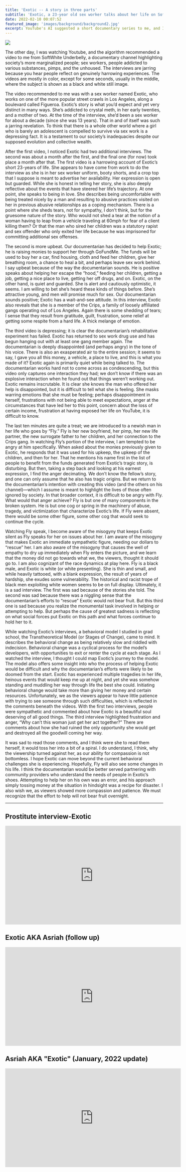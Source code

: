 ```yaml
---
title: 'Exotic -- A story in three parts'
subtitle: 'Exotic, a 23-year old sex worker talks about her life on SoftWhite Underbelly'
date: 2022-02-10 00:07:52
featured_image: 'images/background/background2.jpg'
excerpt: YouTube's AI suggested a short documentary series to me, and I went through a whole series of emotions.
---
```


![](/images/blog_images/2022-02-10-Exotic.png)

The other day, I was watching Youtube, and the algorithm recommended a video to me from SoftWhite Underbelly, a documentary channel highlighting society’s more marginalized people; sex workers, people addicted to various substances, pimps, and the unhoused. The interviews are jarring because you hear people reflect on genuinely harrowing experiences. The videos are mostly in color, except for some seconds, usually in the middle, where the subject is shown as a black and white still image.

The video recommended to me was with a sex worker named Exotic, who works on one of the more popular street crawls in Los Angeles, along a boulevard called Figueroa. Exotic’s story is what you’d expect and yet very distinct in many ways. She’s addicted to crystal meth, in her early twenties, and a mother of two. At the time of the interview, she’d been a sex worker for about a decade (since she was 13 years). That in and of itself was such a jarring revelation. To think that there is a whole other world where a girl who is barely an adolescent is compelled to survive via sex work is a depressing fact. It is a testament to our society’s inadequacies despite our supposed evolution and collective wealth.

After the first video, I noticed Exotic had two additional interviews. The second was about a month after the first, and the final one (for now) took place a month after that. The first video is a harrowing account of Exotic’s short 23-years of life. She appears to have come from work to do the interview as she is in her sex worker uniform, booty shorts, and a crop top that I suppose is meant to advertise her availability. Her expression is open but guarded. While she is honest in telling her story, she is also deeply reflective about the events that have steered her life’s trajectory. At one point, she speaks to being in love. She describes being uncomfortable with being treated nicely by a man and resulting to abusive practices visited on her in previous abusive relationships as a coping mechanism. There is a point where she sheds tears, not for sympathy, I don’t think, but for the gruesome nature of the story. Who would not shed a tear at the notion of a woman having to leap from a vehicle traveling at 60mph for fear of a client killing them? Or that the man who sired her children was a statutory rapist and sex offender who only exited her life because he was imprisoned for committing additional sex offenses. 

The second is more upbeat. Our documentarian has decided to help Exotic; he is raising monies to support her through GoFundMe. The funds will be used to buy her a car, find housing, cloth and feed her children, give her breathing room, a chance to heal a bit, and perhaps leave sex work behind. I say upbeat because of the way the documentarian sounds. He is positive speaks about helping her escape the “hood,” feeding her children, getting a job, getting a nice place to live, getting her off drugs, and on. Exotic, on the other hand, is quiet and guarded. She is alert and cautiously optimistic, it seems. I am willing to bet she’s heard these kinds of things before. She’s attractive young, and men will promise much for sex. Our documentarian sounds positive; Exotic has a wait-and-see attitude. In this interview, Exotic also reveals that she is a member of the Crips, a family of loosely affiliated gangs operating out of Los Angeles. Again there is some shedding of tears; I sense that they result from gratitude, guilt, frustration, some relief at getting some respite from a hard life. A thick melange of emotion.

The third video is depressing; it is clear the documentarian’s rehabilitative experiment has failed. Exotic has returned to sex work drug use and has begun hanging out with at least one gang member again. The documentarian is deeply disappointed (and perhaps angry) in the tone of his voice. There is also an exasperated air to the entire session; it seems to say, I gave you all this money, a vehicle, a place to live, and this is what you made of it? Exotic again is primarily quiet while being talked to. The documentarian works hard not to come across as condescending, but this video only captures one interaction they had; we don’t know if there was an explosive interaction when he found out that things weren’t working out. Exotic remains inscrutable. It is clear she knows the man who offered her help is disappointed, but it is difficult to tell what she is feeling. She masks warring emotions that she must be feeling; perhaps disappointment in herself, frustrations with not being able to meet expectations, anger at the circumstances that have led her to this point, concern about the loss of certain income, frustration at having exposed her life on YouTube, it is difficult to know.

The last ten minutes are quite a treat; we are introduced to a newish man in her life who goes by “Fly.” Fly is her new boyfriend, her pimp, her new life partner, the new surrogate father to her children, and her connection to the Crips gang. In watching Fly’s portion of the interview, I am tempted to be angry at him specifically. When asked about the monies previously given to Exotic, he responds that it was used for his upkeep, the upkeep of the children, and then for her. That he mentions his name first in the list of people to benefit from the funds generated from Exotic’s tragic story, is disturbing. But then, taking a step back and looking at his earnest expression, I find the anger decimating. We don’t know the fellow’s story, and one can only assume that he also has tragic origins. But we return to the documentarian’s intention with creating this video (and the others on his channel)—which I assume is meant to highlight the lives of those often ignored by society. In that broader context, it is difficult to be angry with Fly. What would that anger achieve? Fly is but one of many components in the broken system. He is but one cog or spring in the machinery of abuse, tragedy, and victimization that characterize Exotic’s life. If Fly were absent, there would be some other figure, some other cog that would seek to continue the cycle.

Watching Fly speak, I become aware of the misogyny that keeps Exotic silent as Fly speaks for her on issues about her. I am aware of the misogyny that makes Exotic an immediate sympathetic figure, needing our dollars to “rescue” her. I am also aware of the misogyny that causes the well of empathy to dry up immediately when Fly enters the picture, and we learn that the money did not go towards what we, the viewers, thought it should go to. I am also cognizant of the race dynamics at play here. Fly is a black male, and Exotic is white (or white presenting). She is thin and small, and while heavily tattooed, with a blank expression, the result of years of hardship,  she exudes some vulnerability. The historical and racist trope of black men exploiting white women seems to be on full display. Ultimately, it is a sad interview. The first was sad because of the stories she told. The second was sad because there was a niggling sense that the documentarian’s efforts to “rescue” Exotic would not bear fruit. But this third one is sad because you realize the monumental task involved in helping or attempting to help. But perhaps the cause of greatest sadness is reflecting on what social forces put Exotic on this path and what forces continue to hold her to it.

While watching Exotic’s interviews, a behavioral model I studied in grad school, the Transtheoretical Model (or Stages of Change), came to mind. It describes the behavioral change as being relatively slow and riddled with indecision. Behavioral change was a cyclical process for the model’s developers, with opportunities to exit or renter the cycle at each stage. As I watched the interview, I thought I could map Exotic’s journey to the model. The model also offers some insight into who the process of helping Exotic would be difficult and why the documentarian’s efforts were likely to be doomed from the start. Exotic has experienced multiple tragedies in her life, heinous events that would keep me up at night, and yet she was somehow standing and muddling her way through life the best she could. Initiating behavioral change would take more than giving her money and certain resources. Unfortunately, we as the viewers appear to have little patience with trying to see someone through such difficulties, which is reflected in the comments beneath the videos. With the first two interviews, people were sympathetic and commented about how Exotic is a beautiful soul deserving of all good things. The third interview highlighted frustration and anger, “Why can’t this woman just get her act together?” There are comments about how she had ruined the only opportunity she would get and destroyed all the goodwill coming her way.

It was sad to read those comments, and I think were she to read them herself, it would toss her into a bit of a spiral. I do understand, I think, why the viewership turned against her, as our ability for compassion is not bottomless. I hope Exotic can move beyond the current behavioral challenges she is experiencing. Hopefully, Fly will also see some changes in his life. I think the documentarian would be better served partnering with community providers who understand the needs of people in Exotic’s shoes. Attempting to help her on his own was an error, and his approach simply tossing money at the situation in hindsight was a recipe for disaster. I also wish we, as viewers showed more compassion and patience. We must recognize that the effort to help will not bear fruit overnight.

---
## Prostitute interview-Exotic

<iframe width="560" height="315" src="https://www.youtube.com/embed/ItUUmukrKM0" title="YouTube video player" frameborder="0" allow="accelerometer; autoplay; clipboard-write; encrypted-media; gyroscope; picture-in-picture" allowfullscreen></iframe>

## Exotic AKA Asriah (follow up)

<iframe width="560" height="315" src="https://www.youtube.com/embed/-VbsfLKgZaw" title="YouTube video player" frameborder="0" allow="accelerometer; autoplay; clipboard-write; encrypted-media; gyroscope; picture-in-picture" allowfullscreen></iframe>

## Asriah AKA "Exotic" (January, 2022 update)

<iframe width="560" height="315" src="https://www.youtube.com/embed/nWwKePTgECA" title="YouTube video player" frameborder="0" allow="accelerometer; autoplay; clipboard-write; encrypted-media; gyroscope; picture-in-picture" allowfullscreen></iframe>

